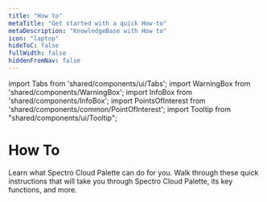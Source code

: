 ```yaml
---
title: "How to"
metaTitle: "Get started with a quick How-to"
metaDescription: "KnowledgeBase with How to"
icon: "laptop"
hideToC: false
fullWidth: false
hiddenFromNav: false
---
```


import Tabs from 'shared/components/ui/Tabs';
import WarningBox from 'shared/components/WarningBox';
import InfoBox from 'shared/components/InfoBox';
import PointsOfInterest from 'shared/components/common/PointOfInterest';
import Tooltip from "shared/components/ui/Tooltip";

# How To

Learn what Spectro Cloud Palette can do for you. Walk through these quick instructions that will take you through Spectro Cloud Palette, its key functions, and more.<p></p><br />


<br />
<br />
